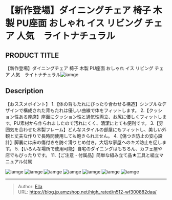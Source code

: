 # 【新作登場】ダイニングチェア 椅子 木製 PU座面 おしゃれ イス リビング チェア 人気　ライトナチュラル


## PRODUCT TITLE 

【新作登場】ダイニングチェア 椅子 木製 PU座面 おしゃれ イス リビング チェア 人気　ライトナチュラル![iamge](https://b2bfiles1.gigab2b.cn/image/wkseller/301/20230519_e98699126d89083976829b67cb6c85ff.jpg)

## Description

【おススメポイント】
1.【体の背もたれにぴったり合わせる構造】シンプルなデザインで構成された背もたれは優しい曲線で体をフィットします。
2.【クッション性ある座席】座面にクッション性と通気性両立、お尻に優しくフィットします。PU素材から作られましたので汚れにくく、清潔にとても便利です。
3.【雰囲気を合わせた木製フレーム】どんなスタイルの部屋にもフィットし、美しい外観と丈夫な作りで長時間使用しても飽きられません。
4.【傷つき防止の安心設計】脚裏には床の傷付きを防ぐ滑りとめ付き。大切な家屋へのキズ防止を促します。
5.【いろんな場所で使用可能】自宅のダイニングはもちろん、カフェ屋や店でもぴったりです。
11.【ご注意・付属品】简単な組み立て品★工具と組立マニュアル付属



![iamge](https://b2bfiles1.gigab2b.cn/image/wkseller/301/20230519_9836e7892267758a2a03b3bc911d0405.jpg)
![iamge](https://b2bfiles1.gigab2b.cn/image/wkseller/301/20230519_167d422dac981442b7a78a15296edceb.jpg)
![iamge](https://b2bfiles1.gigab2b.cn/image/wkseller/301/20230519_51560636c00ce45bc7b7d7d442bf10e3.jpg)
![iamge](https://b2bfiles1.gigab2b.cn/image/wkseller/301/20230519_d8b119a458198dd0c1a1074e89393455.jpg)
![iamge](https://b2bfiles1.gigab2b.cn/image/wkseller/301/20230519_7a95f8368816fc42515c4b54a9feabbd.jpg)
![iamge](https://b2bfiles1.gigab2b.cn/image/wkseller/301/20230519_c7b35061361b0515bd4340c1dd40a4a5.jpg)
![iamge](https://b2bfiles1.gigab2b.cn/image/wkseller/301/20230519_5ecbec25b1485d246e0cf2d81519ad3b.jpg)


---

> Author: [Ella](https://blog.jp.amzshop.net/)  
> URL: https://blog.jp.amzshop.net/high_rated/n512-wf300882daa/  

